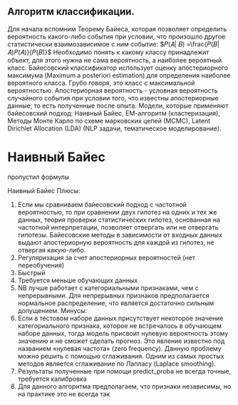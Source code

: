 

## Алгоритм классификации.

Для начала вспомним Теорему Байеса, которая позволяет определить вероятность какого-либо события при условии, что произошло другое статистически взаимозависимое с ним событие:
$𝑃(𝐴| 𝐵) =\frac{𝑃(𝐵| 𝐴)𝑃(𝐴)}{𝑃(𝐵)}$
Необходимо понять к какому классу принадлежит объект, для этого нужна не сама вероятность, а наиболее вероятный класс.
Байесовский классификатор использует оценку апостериорного максимума (Maximum a posteriori estimation) для определения наиболее вероятного класса. Грубо говоря, это класс с максимальной вероятностью.
Апостериорная вероятность - условная вероятность случайного события при условии того, что известны апостериорные данные, то есть полученные после опыта.
Модели, которые применяют байесовский подход:
Наивный Байес, ЕМ-алгоритм (кластеризация), Методы Монте Карло по схеме марковских цепей (МСМС), Latent Dirichlet Allocation (LDA) (NLP задачи, тематическое моделирование).

# Наивный Байес

пропустил формулы

Наивный Байес
Плюсы:
1. Если мы сравниваем байесовский подход с частотной вероятностью, то при сравнении двух гипотез на одних и тех же данных, теория проверки статистических гипотез, основанная на частотной интерпретации, позволяет отвергать или не отвергать гипотезы. Байесовские методы в зависимости от входных данных выдают апостериорную вероятность для каждой из гипотез, не отвергая какую-либо.
2. Регуляризация за счет апостериорных вероятностей (нет переобучения)
3. Быстрый
4. Требуется меньше обучающих данных
5. NB лучше работает с категориальными признаками, чем с непрерывными. Для непрерывных признаков предполагается нормальное распределение, что является достаточно сильным допущением.
Минусы:
1. Если в тестовом наборе данных присутствует некоторое значение категориального признака, которое не встречалось в обучающем наборе данных, тогда модель присвоит нулевую вероятность этому значению и не сможет сделать прогноз. Это явление известно под названием «нулевая частота» (zero frequency). Данную проблему можно решить с помощью сглаживания. Одним из самых простых методов является сглаживание по Лапласу (Laplace smoothing).
2. Результаты полученные при помощи predict_proba не всегда точные, требуется калибровка
3. Для данного алгоритма предполагаем, что признаки независимы, но на практике это не всегда так